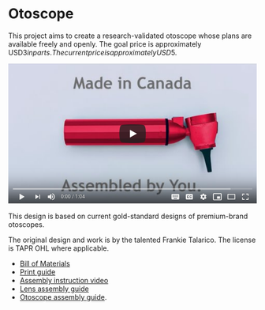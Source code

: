 Otoscope
========
This project aims to create a research-validated otoscope whose plans are
available freely and openly. The goal price is approximately USD$3 in parts. The current price is approximately USD$5.

[![Watch the trailer](/media/assets/youtube_thumbnail_trailer.png)](https://youtu.be/aX0nkcNqGiI)

This design is based on current gold-standard designs of premium-brand
otoscopes.

The original design and work is by the talented Frankie Talarico. The license
is TAPR OHL where applicable.


* [Bill of Materials](docs/BILL_OF_MATERIALS.md)
* [Print guide](docs/PRINT_GUIDE.md)
* [Assembly instruction video](https://youtu.be/9h2voI1ipZM)
* [Lens assembly guide](docs/LENS_ASSEMBLY.md)
* [Otoscope assembly guide](docs/ASSEMBLY.md).
